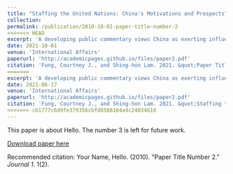 ```yaml
---
title: "Staffing the United Nations: China's Motivations and Prospects"
collection:
permalink: /publication/2010-10-01-paper-title-number-2
<<<<<<< HEAD
excerpt: 'A developing public commentary views China as exerting influence in international organizations to legitimize and disseminate PRC foreign policy values and interests.'
date: 2021-10-01
venue: 'International Affairs'
paperurl: 'http://academicpages.github.io/files/paper2.pdf'
citation: 'Fung, Courtney J., and Shing-hon Lam. 2021. &quot;Paper Title Number 2.&quot; <i>International Affairs</i>. 1(2).'
=======
excerpt: 'A developing public commentary views China as exerting influence in international organizations to legitimize and disseminate PRC foreign policy values and interests. This article examines an understudied source identified by PRC elites to promote influence in the United Nations system: dispatching PRC nationals as international civil servants, specifically in a targeted pursuit of executive leadership positions.'
date: 2021-06-17
venue: 'International Affairs'
paperurl: 'http://academicpages.github.io/files/paper2.pdf'
citation: 'Fung, Courtney J., and Shing-hon Lam. 2021. &quot;Staffing the United Nations: China's motivations and prospects.&quot; <i>International Affairs</i>. 97(4).'
>>>>>>> cb1777c6d9fe379356cbfd8588164a4c24034618
---
```

This paper is about Hello. The number 3 is left for future work.

[Download paper here](http://academicpages.github.io/files/paper2.pdf)

Recommended citation: Your Name, Hello. (2010). "Paper Title Number 2." <i>Journal 1</i>. 1(2).
